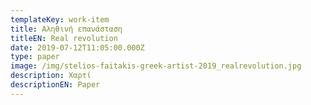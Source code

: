 ```yaml
---
templateKey: work-item
title: Αληθινή επανάσταση
titleEN: Real revolution
date: 2019-07-12T11:05:00.000Z
type: paper
image: /img/stelios-faitakis-greek-artist-2019_realrevolution.jpg
description: Χαρτί
descriptionEN: Paper
---
```

